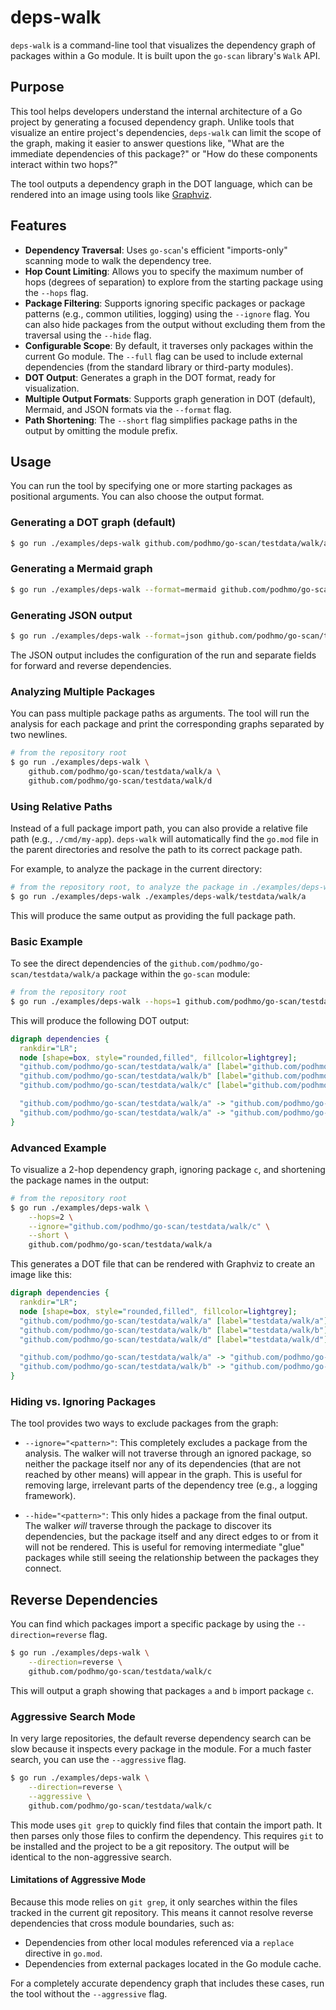 # deps-walk

`deps-walk` is a command-line tool that visualizes the dependency graph of packages within a Go module. It is built upon the `go-scan` library's `Walk` API.

## Purpose

This tool helps developers understand the internal architecture of a Go project by generating a focused dependency graph. Unlike tools that visualize an entire project's dependencies, `deps-walk` can limit the scope of the graph, making it easier to answer questions like, "What are the immediate dependencies of this package?" or "How do these components interact within two hops?"

The tool outputs a dependency graph in the DOT language, which can be rendered into an image using tools like [Graphviz](https://graphviz.org/).

## Features

- **Dependency Traversal**: Uses `go-scan`'s efficient "imports-only" scanning mode to walk the dependency tree.
- **Hop Count Limiting**: Allows you to specify the maximum number of hops (degrees of separation) to explore from the starting package using the `--hops` flag.
- **Package Filtering**: Supports ignoring specific packages or package patterns (e.g., common utilities, logging) using the `--ignore` flag. You can also hide packages from the output without excluding them from the traversal using the `--hide` flag.
- **Configurable Scope**: By default, it traverses only packages within the current Go module. The `--full` flag can be used to include external dependencies (from the standard library or third-party modules).
- **DOT Output**: Generates a graph in the DOT format, ready for visualization.
- **Multiple Output Formats**: Supports graph generation in DOT (default), Mermaid, and JSON formats via the `--format` flag.
- **Path Shortening**: The `--short` flag simplifies package paths in the output by omitting the module prefix.

## Usage

You can run the tool by specifying one or more starting packages as positional arguments. You can also choose the output format.

### Generating a DOT graph (default)
```bash
$ go run ./examples/deps-walk github.com/podhmo/go-scan/testdata/walk/a
```

### Generating a Mermaid graph
```bash
$ go run ./examples/deps-walk --format=mermaid github.com/podhmo/go-scan/testdata/walk/a
```

### Generating JSON output
```bash
$ go run ./examples/deps-walk --format=json github.com/podhmo/go-scan/testdata/walk/a
```

The JSON output includes the configuration of the run and separate fields for forward and reverse dependencies.

### Analyzing Multiple Packages

You can pass multiple package paths as arguments. The tool will run the analysis for each package and print the corresponding graphs separated by two newlines.

```bash
# from the repository root
$ go run ./examples/deps-walk \
    github.com/podhmo/go-scan/testdata/walk/a \
    github.com/podhmo/go-scan/testdata/walk/d
```

### Using Relative Paths

Instead of a full package import path, you can also provide a relative file path (e.g., `./cmd/my-app`). `deps-walk` will automatically find the `go.mod` file in the parent directories and resolve the path to its correct package path.

For example, to analyze the package in the current directory:

```bash
# from the repository root, to analyze the package in ./examples/deps-walk/testdata/walk/a
$ go run ./examples/deps-walk ./examples/deps-walk/testdata/walk/a
```

This will produce the same output as providing the full package path.

### Basic Example

To see the direct dependencies of the `github.com/podhmo/go-scan/testdata/walk/a` package within the `go-scan` module:

```bash
# from the repository root
$ go run ./examples/deps-walk --hops=1 github.com/podhmo/go-scan/testdata/walk/a
```

This will produce the following DOT output:

```dot
digraph dependencies {
  rankdir="LR";
  node [shape=box, style="rounded,filled", fillcolor=lightgrey];
  "github.com/podhmo/go-scan/testdata/walk/a" [label="github.com/podhmo/go-scan/testdata/walk/a"];
  "github.com/podhmo/go-scan/testdata/walk/b" [label="github.com/podhmo/go-scan/testdata/walk/b"];
  "github.com/podhmo/go-scan/testdata/walk/c" [label="github.com/podhmo/go-scan/testdata/walk/c"];

  "github.com/podhmo/go-scan/testdata/walk/a" -> "github.com/podhmo/go-scan/testdata/walk/b";
  "github.com/podhmo/go-scan/testdata/walk/a" -> "github.com/podhmo/go-scan/testdata/walk/c";
}
```

### Advanced Example

To visualize a 2-hop dependency graph, ignoring package `c`, and shortening the package names in the output:

```bash
# from the repository root
$ go run ./examples/deps-walk \
    --hops=2 \
    --ignore="github.com/podhmo/go-scan/testdata/walk/c" \
    --short \
    github.com/podhmo/go-scan/testdata/walk/a
```

This generates a DOT file that can be rendered with Graphviz to create an image like this:

```dot
digraph dependencies {
  rankdir="LR";
  node [shape=box, style="rounded,filled", fillcolor=lightgrey];
  "github.com/podhmo/go-scan/testdata/walk/a" [label="testdata/walk/a"];
  "github.com/podhmo/go-scan/testdata/walk/b" [label="testdata/walk/b"];
  "github.com/podhmo/go-scan/testdata/walk/d" [label="testdata/walk/d"];

  "github.com/podhmo/go-scan/testdata/walk/a" -> "github.com/podhmo/go-scan/testdata/walk/b";
  "github.com/podhmo/go-scan/testdata/walk/b" -> "github.com/podhmo/go-scan/testdata/walk/d";
}
```

### Hiding vs. Ignoring Packages

The tool provides two ways to exclude packages from the graph:

-   `--ignore="<pattern>"`: This completely excludes a package from the analysis. The walker will not traverse through an ignored package, so neither the package itself nor any of its dependencies (that are not reached by other means) will appear in the graph. This is useful for removing large, irrelevant parts of the dependency tree (e.g., a logging framework).

-   `--hide="<pattern>"`: This only hides a package from the final output. The walker *will* traverse through the package to discover its dependencies, but the package itself and any direct edges to or from it will not be rendered. This is useful for removing intermediate "glue" packages while still seeing the relationship between the packages they connect.

## Reverse Dependencies

You can find which packages import a specific package by using the `--direction=reverse` flag.

```bash
$ go run ./examples/deps-walk \
    --direction=reverse \
    github.com/podhmo/go-scan/testdata/walk/c
```

This will output a graph showing that packages `a` and `b` import package `c`.

### Aggressive Search Mode

In very large repositories, the default reverse dependency search can be slow because it inspects every package in the module. For a much faster search, you can use the `--aggressive` flag.

```bash
$ go run ./examples/deps-walk \
    --direction=reverse \
    --aggressive \
    github.com/podhmo/go-scan/testdata/walk/c
```

This mode uses `git grep` to quickly find files that contain the import path. It then parses only those files to confirm the dependency. This requires `git` to be installed and the project to be a git repository. The output will be identical to the non-aggressive search.

#### Limitations of Aggressive Mode

Because this mode relies on `git grep`, it only searches within the files tracked in the current git repository. This means it cannot resolve reverse dependencies that cross module boundaries, such as:

-   Dependencies from other local modules referenced via a `replace` directive in `go.mod`.
-   Dependencies from external packages located in the Go module cache.

For a completely accurate dependency graph that includes these cases, run the tool without the `--aggressive` flag.

